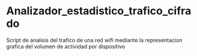 # Analizador_estadistico_trafico_cifrado
Script de analisis del trafico de una red wifi mediante la representacion grafica del volumen de actividad por dispositivo
